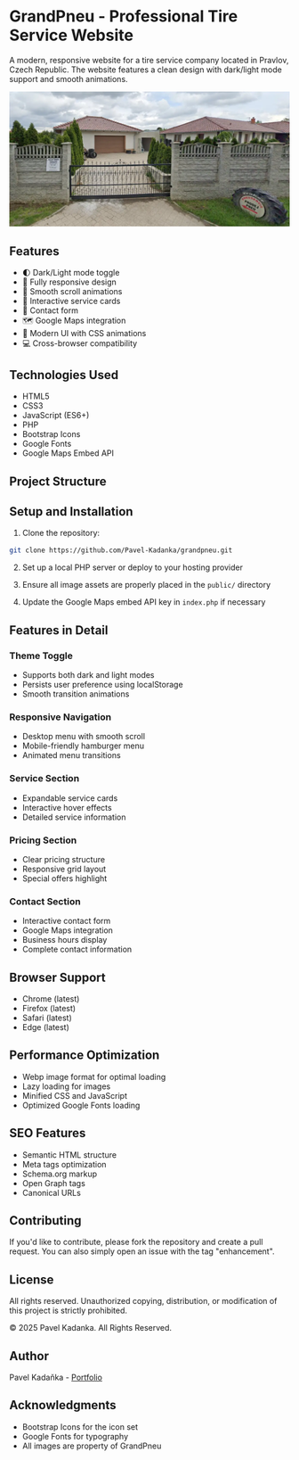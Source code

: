 # GrandPneu - Professional Tire Service Website

A modern, responsive website for a tire service company located in Pravlov, Czech Republic. The website features a clean design with dark/light mode support and smooth animations.

![grantpneu.cz](public/prodejna.webp)

## Features

- 🌓 Dark/Light mode toggle
- 📱 Fully responsive design
- 🎯 Smooth scroll animations
- 🔄 Interactive service cards
- 📝 Contact form
- 🗺️ Google Maps integration
- 🎨 Modern UI with CSS animations
- 💻 Cross-browser compatibility

## Technologies Used

- HTML5
- CSS3
- JavaScript (ES6+)
- PHP
- Bootstrap Icons
- Google Fonts
- Google Maps Embed API

## Project Structure

## Setup and Installation

1. Clone the repository:
```bash
git clone https://github.com/Pavel-Kadanka/grandpneu.git
```

2. Set up a local PHP server or deploy to your hosting provider

3. Ensure all image assets are properly placed in the `public/` directory

4. Update the Google Maps embed API key in `index.php` if necessary

## Features in Detail

### Theme Toggle
- Supports both dark and light modes
- Persists user preference using localStorage
- Smooth transition animations

### Responsive Navigation
- Desktop menu with smooth scroll
- Mobile-friendly hamburger menu
- Animated menu transitions

### Service Section
- Expandable service cards
- Interactive hover effects
- Detailed service information

### Pricing Section
- Clear pricing structure
- Responsive grid layout
- Special offers highlight

### Contact Section
- Interactive contact form
- Google Maps integration
- Business hours display
- Complete contact information

## Browser Support

- Chrome (latest)
- Firefox (latest)
- Safari (latest)
- Edge (latest)

## Performance Optimization

- Webp image format for optimal loading
- Lazy loading for images
- Minified CSS and JavaScript
- Optimized Google Fonts loading

## SEO Features

- Semantic HTML structure
- Meta tags optimization
- Schema.org markup
- Open Graph tags
- Canonical URLs

## Contributing

If you'd like to contribute, please fork the repository and create a pull request. You can also simply open an issue with the tag "enhancement".

## License

All rights reserved. Unauthorized copying, distribution, or modification of this project is strictly prohibited.

© 2025 Pavel Kadanka. All Rights Reserved.

## Author

Pavel Kadaňka - [Portfolio](https://kadanka.vercel.app)

## Acknowledgments

- Bootstrap Icons for the icon set
- Google Fonts for typography
- All images are property of GrandPneu
